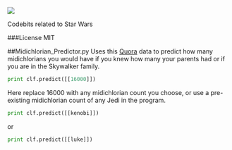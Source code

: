 ![](https://cloud.githubusercontent.com/assets/5069354/19361445/8a1db59c-9137-11e6-82cc-dddc4271b407.png)

Codebits related to Star Wars

###License
MIT

##Midichlorian_Predictor.py
Uses this [Quora](https://www.quora.com/What-is-Luke-Skywalkers-midichlorian-count-How-does-his-count-compare-to-other-Jedis)
data to predict how many midichlorians you would have if you knew how many your parents had or if you are in the Skywalker family.
```python
print clf.predict([[16000]])
```
Here replace 16000 with any midichlorian count you choose, or use a pre-existing midichlorian count of any Jedi in the program.
```python
print clf.predict([[kenobi]])
```
or
```python
print clf.predict([[luke]])
```
